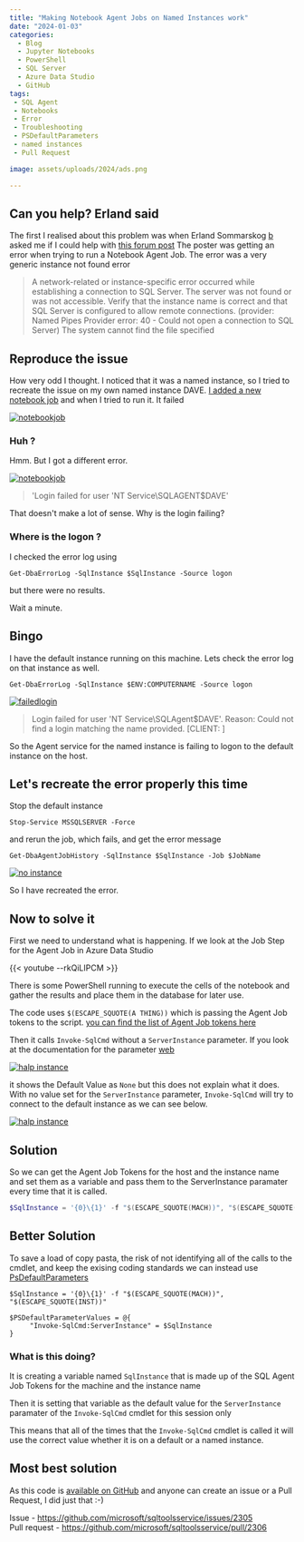 ```yaml
---
title: "Making Notebook Agent Jobs on Named Instances work"
date: "2024-01-03"
categories:
  - Blog
  - Jupyter Notebooks
  - PowerShell
  - SQL Server
  - Azure Data Studio
  - GitHub
tags:
 - SQL Agent
 - Notebooks
 - Error
 - Troubleshooting
 - PSDefaultParameters
 - named instances
 - Pull Request

image: assets/uploads/2024/ads.png

---
```


## Can you help? Erland said

The first I realised about this problem was when Erland Sommarskog [b](https://www.sommarskog.se/) asked me if I could help with [this forum post](https://learn.microsoft.com/en-us/answers/questions/1465685/scheduling-python-notebook-using-sql-server-agent?wt.mc_id=dp-mvp-5002693) The poster was getting an error when trying to run a Notebook Agent Job. The error was a very generic instance not found error

> A network-related or instance-specific error occurred while establishing a connection to SQL Server. The server was not found or was not accessible. Verify that the instance name is correct and that SQL Server is configured to allow remote connections. (provider: Named Pipes Provider<c/> error: 40 - Could not open a connection to SQL Server) The system cannot find the file specified  

## Reproduce the issue

How very odd I thought. I noticed that it was a named instance, so I tried to recreate the issue on my own named instance DAVE. [I added a new notebook job](https://blog.robsewell.com/blog/running-jupyter-notebooks-as-agent-jobs/) and when I tried to run it. It failed

[![notebookjob](../assets/uploads/2024/newjob.png)](../assets/uploads/2024/newjob.png)

### Huh ?

Hmm. But I got a different error.

[![notebookjob](../assets/uploads/2024/joberror.png)](../assets/uploads/2024/joberror.png)

>'Login failed for user 'NT Service\SQLAGENT$DAVE'

That doesn't make a lot of sense. Why is the login failing?

### Where is the logon ?

I checked the error log using

`Get-DbaErrorLog -SqlInstance $SqlInstance -Source logon`

but there were no results.

Wait a minute.

## Bingo

I have the default instance running on this machine. Lets check the error log on that instance as well.

`Get-DbaErrorLog -SqlInstance $ENV:COMPUTERNAME -Source logon`

[![failedlogin](../assets/uploads/2024/logonfailed.png)](../assets/uploads/2024/logonfailed.png)

> Login failed for user 'NT Service\SQLAgent$DAVE'. Reason: Could not find a login matching the name provided. [CLIENT: <local machine>]  

So the Agent service for the named instance is failing to logon to the default instance on the host.  

## Let's recreate the error properly this time

Stop the default instance

`Stop-Service MSSQLSERVER -Force`

and rerun the job, which fails, and get the error message

`Get-DbaAgentJobHistory -SqlInstance $SqlInstance -Job $JobName`

[![no instance](../assets/uploads/2024/noinstance.png)](../assets/uploads/2024/noinstance.png)

So I have recreated the error.

## Now to solve it

First we need to understand what is happening. If we look at the Job Step for the Agent Job in Azure Data Studio

 {{< youtube --rkQiLIPCM >}}

There is some PowerShell running to execute the cells of the notebook and gather the results and place them in the database for later use.

The code uses `$(ESCAPE_SQUOTE(A THING))` which is passing the Agent Job tokens to the script. [you can find the list of Agent Job tokens here](https://learn.microsoft.com/en-us/sql/ssms/agent/use-tokens-in-job-steps?view=sql-server-ver16&WT.mc_id=DP-MVP-5002693#sql-server-agent-tokens)

Then it calls `Invoke-SqlCmd` without a `ServerInstance` parameter. If you look at the documentation for the parameter [web](https://learn.microsoft.com/en-us/powershell/module/sqlserver/invoke-sqlcmd?view=sqlserver-ps&WT.mc_id=DP-MVP-5002693#-serverinstance)

[![halp instance](../assets/uploads/2024/serverinstancehelp.png)](../assets/uploads/2024/serverinstancehelp.png)

it shows the Default Value as `None` but this does not explain what it does. With no value set for the `ServerInstance` parameter, `Invoke-SqlCmd` will try to connect to the default instance as we can see below.

[![halp instance](../assets/uploads/2024/instanceconnect.png)](../assets/uploads/2024/instanceconnect.png)

## Solution

So we can get the Agent Job Tokens for the host and the instance name and set them as a variable and pass them to the ServerInstance paramater every time that it is called.

```PowerShell
$SqlInstance = '{0}\{1}' -f "$(ESCAPE_SQUOTE(MACH))", "$(ESCAPE_SQUOTE(INST))"
```  

## Better Solution

To save a load of copy pasta, the risk of not identifying all of the calls to the cmdlet, and keep the exising coding standards we can instead use [PsDefaultParameters](https://learn.microsoft.com/en-us/powershell/module/microsoft.powershell.core/about/about_parameters_default_values?view=powershell-7.4&WT.mc_id=DP-MVP-5002693)

```
$SqlInstance = '{0}\{1}' -f "$(ESCAPE_SQUOTE(MACH))", "$(ESCAPE_SQUOTE(INST))"

$PSDefaultParameterValues = @{
     "Invoke-SqlCmd:ServerInstance" = $SqlInstance 
}
```  

### What is this doing?

It is creating a variable named `SqlInstance` that is made up of the SQL Agent Job Tokens for the machine and the instance name

Then it is setting that variable as the default value for the `ServerInstance` paramater of the `Invoke-SqlCmd` cmdlet for this session only

This means that all of the times that the `Invoke-SqlCmd` cmdlet is called it will use the correct value whether it is on a default or a named instance.

## Most best solution

As this code is [available on GitHub](https://github.com/microsoft/sqltoolsservice) and anyone can create an issue or a Pull Request, I did just that :-)  

Issue - https://github.com/microsoft/sqltoolsservice/issues/2305  
Pull request - https://github.com/microsoft/sqltoolsservice/pull/2306 
